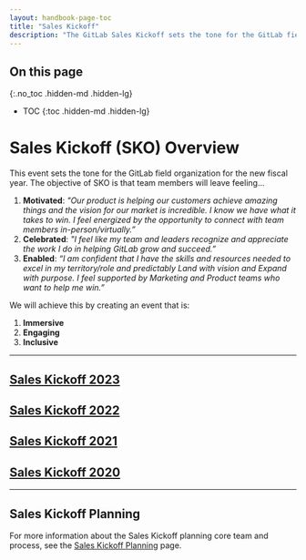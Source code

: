 ```yaml
---
layout: handbook-page-toc
title: "Sales Kickoff"
description: "The GitLab Sales Kickoff sets the tone for the GitLab field organization for the new fiscal year"
---
```


## On this page
{:.no_toc .hidden-md .hidden-lg}

- TOC
{:toc .hidden-md .hidden-lg}

# Sales Kickoff (SKO) Overview
This event sets the tone for the GitLab field organization for the new fiscal year. The objective of SKO is that team members will leave feeling... 
1.  **Motivated**: *"Our product is helping our customers achieve amazing things and the vision for our market is incredible. I know we have what it takes to win. I feel energized by the opportunity to connect with team members in-person/virtually.”*
1.  **Celebrated**: *"I feel like my team and leaders recognize and appreciate the work I do in helping GitLab grow and succeed.”*
1.  **Enabled**: *“I am confident that I have the skills and resources needed to excel in my territory/role and predictably Land with vision and Expand with purpose. I feel supported by Marketing and Product teams who want to help me win.”*

We will achieve this by creating an event that is: 
1. **Immersive**
1. **Engaging**
1. **Inclusive** 

----

## [Sales Kickoff 2023](/handbook/sales/training/SKO/2023)

## [Sales Kickoff 2022](/handbook/sales/training/SKO/2022)

## [Sales Kickoff 2021](/handbook/sales/training/SKO/2021)

## [Sales Kickoff 2020](/handbook/sales/training/SKO/2020)


----

## Sales Kickoff Planning 

For more information about the Sales Kickoff planning core team and process, see the [Sales Kickoff Planning](https://about.gitlab.com/handbook/sales/training/SKO/SKO-planning/) page.
